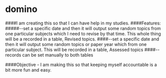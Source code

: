 # domino
####I am creating this so that I can have help in my studies.
####Features:
#####--set a specific date and then it will output some random topics from one particular subjects which I need to revise by that time. This whole thing will be a recorded in a table, Revised topics.
####--set a specific date and then it will output some random topics or paper year which from one particular subject. This will be recorded in a table, Assessed topics
####--records can be set manually to both tables

####Objective - I am making this so that keeping myself accountable is a bit more fun and easy. 
